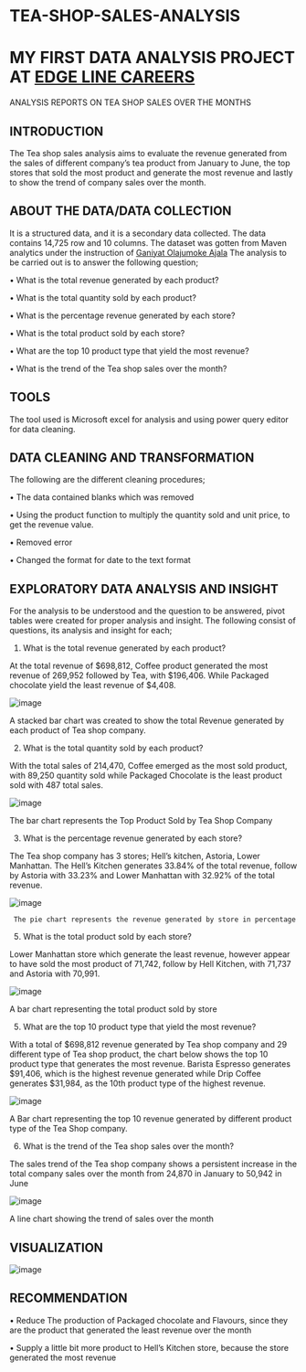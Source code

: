 # TEA-SHOP-SALES-ANALYSIS

# MY FIRST DATA ANALYSIS PROJECT AT [EDGE LINE CAREERS](https://www.linkedin.com/company/edgeline-careers/)

ANALYSIS REPORTS ON TEA SHOP SALES OVER THE MONTHS

## INTRODUCTION
The Tea shop sales analysis aims to evaluate the revenue generated from the sales of different company’s tea product from January to June, the top stores that sold the most product and generate the most revenue and lastly to show the trend of company sales over the month.

## ABOUT THE DATA/DATA COLLECTION 
It is a structured data, and it is a secondary data collected. The data contains 14,725 row and 10 columns. The dataset was gotten from Maven analytics under the instruction of [Ganiyat Olajumoke Ajala](https://www.linkedin.com/in/ganiyat-olajumoke-abe/)
The analysis to be carried out is to answer the following question;

•	What is the total revenue generated by each product?

•	What is the total quantity sold by each product?

•	What is the percentage revenue generated by each store?

•	What is the total product sold by each store?

•	What are the top 10 product type that yield the most revenue?

•	What is the trend of the Tea shop sales over the month?

## TOOLS 
The tool used is Microsoft excel for analysis and using power query editor for data cleaning. 

##  DATA CLEANING AND TRANSFORMATION 
The following are the different cleaning procedures; 

•	The data contained blanks which was removed 

•	Using the product function to multiply the quantity sold and unit price, to get the revenue value.

•	Removed error

•	Changed the format for date to the text format 

## EXPLORATORY DATA ANALYSIS AND INSIGHT 
For the analysis to be understood and the question to be answered, pivot tables were created for proper analysis and insight. The following consist of questions, its analysis and insight for each;

1.	What is the total revenue generated by each product?
   
At the total revenue of $698,812, Coffee product generated the most revenue of 269,952 followed by Tea, with $196,406. While Packaged chocolate yield the least revenue of $4,408.

 ![image](https://github.com/BasitOlawale/TEA-SHOP-SALES-ANALYSIS/assets/150345326/3b0ce0bc-18e6-4cd5-ae9e-7ac036de5acb)

A stacked bar chart was created to show the total Revenue generated by each product of Tea shop company.

2.	What is the total quantity sold by each product?

With the total sales of 214,470, Coffee emerged as the most sold product, with 89,250 quantity sold while Packaged Chocolate is the least product sold with 487 total sales.

![image](https://github.com/BasitOlawale/TEA-SHOP-SALES-ANALYSIS/assets/150345326/b09015f8-d516-40b8-9da5-4df39197908a)

The bar chart represents the Top Product Sold by Tea Shop Company  

3.	What is the percentage revenue generated by each store?

The Tea shop company has 3 stores; Hell’s kitchen, Astoria, Lower Manhattan. The Hell’s Kitchen generates 33.84% of the total revenue, follow by Astoria with 33.23% and Lower Manhattan with 32.92% of the total revenue. 

 ![image](https://github.com/BasitOlawale/TEA-SHOP-SALES-ANALYSIS/assets/150345326/a0f8d338-87c4-40b1-a428-d042f7497631)

     The pie chart represents the revenue generated by store in percentage 


5.	What is the total product sold by each store?

Lower Manhattan store which generate the least revenue, however appear to have sold the most product of 71,742, follow by Hell Kitchen, with 71,737 and Astoria with 70,991.

 ![image](https://github.com/BasitOlawale/TEA-SHOP-SALES-ANALYSIS/assets/150345326/97de77b7-b4c0-4541-b17e-f3be6270efc8)

A bar chart representing the total product sold by store 



5.	 What are the top 10 product type that yield the most revenue?
   
With a total of $698,812 revenue generated by Tea shop company and 29 different type of Tea shop product, the chart below shows the top 10 product type that generates the most revenue. Barista Espresso generates $91,406, which is the highest revenue generated while Drip Coffee generates $31,984, as the 10th product type of the highest revenue. 

 ![image](https://github.com/BasitOlawale/TEA-SHOP-SALES-ANALYSIS/assets/150345326/62e8e5b2-7bf2-40dc-b147-00465f331567)

A Bar chart representing the top 10 revenue generated by different product type of the Tea Shop company. 

6.	What is the trend of the Tea shop sales over the month?

The sales trend of the Tea shop company shows a persistent increase in the total company sales over the month from 24,870 in January to 50,942 in June 

![image](https://github.com/BasitOlawale/TEA-SHOP-SALES-ANALYSIS/assets/150345326/2d4d9e69-c1a9-4904-8390-4d52c3c7f2eb)
 
A line chart showing the trend of sales over the month 


## VISUALIZATION
![image](https://github.com/BasitOlawale/TEA-SHOP-SALES-ANALYSIS/assets/150345326/d202c9f4-371a-449f-b018-213f888a84aa)



## RECOMMENDATION
•	Reduce The production of Packaged chocolate and Flavours, since they are the product that generated the least revenue over the month 

•	Supply a little bit more product to Hell’s Kitchen store, because the store generated the most revenue 



